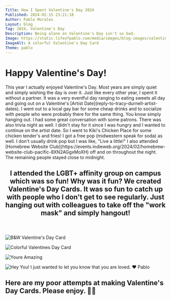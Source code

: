 ```yaml
---
Title: How I Spent Valentine's Day 2024
Published: 2024-02-15 23:21:18
Author: Pablo Morales
Layout: blog
Tag: 2024, Valentine's Day
Description: Being alone on Valentine's Day isn't so bad.
Image: https://static.lifeofpablo.com/media/images/blog-images/valentines-day-2024/IMG_8399.jpeg
ImageAlt: A colorful Valentine's Day Card
Theme: pablo
---
```

<div class="bg-washed-red pa3 dark-pink ba b--dotted bw4 baskerville">
   <h1 class="f6 f2-m f-subheadline-l fw6 tc dark-pink">Happy Valentine's Day!</h1>
   <div class="f6 f4-ns lh-copy" markdown="1">
      This year I actually enjoyed Valentine's Day. Most years are simply quiet and simply wishing the day is over it. Just like every other year, I spent it without a partner. It was a very eventful day ranging to eating sweets all day and going out on a Valentine's [Artist Date](reply-to-tracy-durnell-artist-dates). I went out to a local gay bar for some cheap drinks and to socialize with people who were probably there for the same thing. You know simply hanging out. I had some great conversation with some patrons. There was also trivia night as well. I didn't stay for it since I was hungry and I wanted to continue on the artist date. So I went to Kiki's Chicken Place for some chicken tender's and fries! I got a free pop (midwestern speak for soda) as well. I don't usually drink pop but I was like, "Live a little!" I also attended [Homebrew Website Club](https://events.indieweb.org/2024/02/homebrew-website-club-pacific-8XN2AGgxMoXH) off and on throughout the night. The remaining people stayed close to midnight. 
   </div>
   <article class="cf pa3 mw9 center">
      <header class="fl w-100 w-50-l pa3-m pa4-l mb3 mb5-l">
         <h2 class="lh-title f3 b mt0 dark-pink">
            I attended the LGBT+ affinity group on campus which was so fun! Why was it fun? We created Valentine's Day Cards. It was so fun to catch up with people who I don't get to see regularly. Just hanging out with colleagues to take off the "work mask" and simply hangout!  
         </h2>
      </header>
      <section class="fl w-100">
         <div class="fl w-100 w-50-m w-25-l pa3-m pa4-l">
            <p class="f6 lh-copy measure">
               <img class="db w-100" src="https://static.lifeofpablo.com/media/images/blog-images/valentines-day-2024/IMG_8398.jpeg" alt="B&W Valentine's Day Card">
            </p>
         </div>
         <div class="fl w-100 w-50-m w-25-l pa3-m pa4-l">
            <p class="f6 lh-copy measure">
               <img class="db w-100" src="https://static.lifeofpablo.com/media/images/blog-images/valentines-day-2024/IMG_8399.jpeg" alt="Colorful Valentines Day Card">
            </p>
         </div>
         <div class="fl w-100 w-50-m w-25-l pa3-m pa4-l">
            <p class="f6 lh-copy measure">
               <img class="db w-100" src="https://static.lifeofpablo.com/media/images/blog-images/valentines-day-2024/IMG_8401.jpeg" alt="Youre
                  Amazing">
            </p>
         </div>
         <div class="fl w-100 w-50-m w-25-l pa3-m pa4-l">
            <p class="f6 lh-copy measure">
               <img class="db w-100" src="https://static.lifeofpablo.com/media/images/blog-images/valentines-day-2024/IMG_8403.jpeg" alt="Hey You!
                  I just wanted to let you know that you are loved. ❤️ Pablo">
            </p>
         </div>
      </section>
<h1 class="f3 b mt0 dark-pink">Here are my poor attempts at making Valentine's Day Cards. Please enjoy. 🖤🖤</h1>
   </article>
</div>

